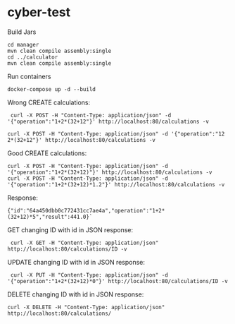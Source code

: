 # cyber-test

Build Jars
```code
cd manager
mvn clean compile assembly:single
cd ../calculator
mvn clean compile assembly:single
```

Run containers
```
docker-compose up -d --build
```

Wrong CREATE calculations:
``` 
 curl -X POST -H "Content-Type: application/json" -d '{"operation":"1+2*(32+12"}' http://localhost:80/calculations -v 

curl -X POST -H "Content-Type: application/json" -d '{"operation":"12 2*(32+12"}' http://localhost:80/calculations -v
```

Good CREATE calculations:
```
curl -X POST -H "Content-Type: application/json" -d '{"operation":"1+2*(32+12)"}' http://localhost:80/calculations -v
curl -X POST -H "Content-Type: application/json" -d '{"operation":"1+2*(32+12)*1.2"}' http://localhost:80/calculations -v
```

Response:
```
{"id":"64a450dbb0c772431cc7ae4a","operation":"1+2*(32+12)*5","result":441.0}`
```
GET changing ID with id in JSON response:
```
 curl -X GET -H "Content-Type: application/json" http://localhost:80/calculations/ID -v
```


UPDATE changing ID with id in JSON response:
```
 curl -X PUT -H "Content-Type: application/json" -d '{"operation":"1+2*(32+12)*0"}' http://localhost:80/calculations/ID -v
```

DELETE changing ID with id in JSON response:

```
curl -X DELETE -H "Content-Type: application/json" http://localhost:80/calculations/
```

